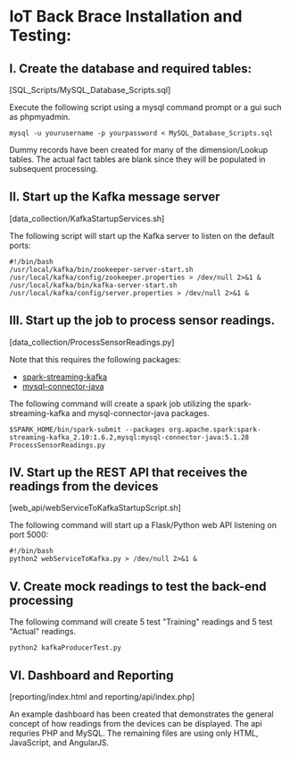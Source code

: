 # IoT Back Brace Installation and Testing:
## I.  Create the database and required tables:
[SQL_Scripts/MySQL_Database_Scripts.sql]

Execute the following script using a mysql command prompt or a gui such as phpmyadmin.
``` 
mysql -u yourusername -p yourpassword < MySQL_Database_Scripts.sql
```
Dummy records have been created for many of the dimension/Lookup tables.  The actual fact tables are blank since they will be populated in subsequent processing.

## II.  Start up the Kafka message server
[data_collection/KafkaStartupServices.sh]

The following script will start up the Kafka server to listen on the default ports:

```
#!/bin/bash
/usr/local/kafka/bin/zookeeper-server-start.sh /usr/local/kafka/config/zookeeper.properties > /dev/null 2>&1 &
/usr/local/kafka/bin/kafka-server-start.sh /usr/local/kafka/config/server.properties > /dev/null 2>&1 &
```

## III.  Start up the job to process sensor readings.
[data_collection/ProcessSensorReadings.py]

Note that this requires the following packages:
* [spark-streaming-kafka](http://spark.apache.org/docs/latest/streaming-kafka-integration.html)
* [mysql-connector-java](https://dev.mysql.com/downloads/connector/j/)

The following command will create a spark job utilizing the spark-streaming-kafka and mysql-connector-java packages.

```
$SPARK_HOME/bin/spark-submit --packages org.apache.spark:spark-streaming-kafka_2.10:1.6.2,mysql:mysql-connector-java:5.1.28 ProcessSensorReadings.py
```

## IV. Start up the REST API that receives the readings from the devices
[web_api/webServiceToKafkaStartupScript.sh]

The following command will start up a Flask/Python web API listening on port 5000:

```
#!/bin/bash
python2 webServiceToKafka.py > /dev/null 2>&1 &
```

## V. Create mock readings to test the back-end processing

The following command will create 5 test "Training" readings and 5 test "Actual" readings.
```
python2 kafkaProducerTest.py
```
## VI.  Dashboard and Reporting
[reporting/index.html and reporting/api/index.php]

An example dashboard has been created that demonstrates the general concept of how readings from the devices can be displayed.  The api requries PHP and MySQL. The remaining files are using only HTML, JavaScript, and AngularJS.

  